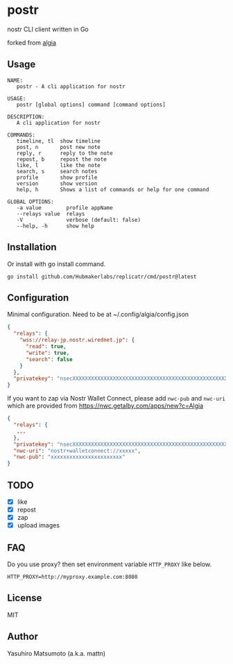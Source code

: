 # postr

nostr CLI client written in Go

forked from [algia](github.com/mattn/algia)

## Usage

```
NAME:
   postr - A cli application for nostr

USAGE:
   postr [global options] command [command options] 

DESCRIPTION:
   A cli application for nostr

COMMANDS:
   timeline, tl  show timeline
   post, n       post new note
   reply, r      reply to the note
   repost, b     repost the note
   like, l       like the note
   search, s     search notes
   profile       show profile
   version       show version
   help, h       Shows a list of commands or help for one command

GLOBAL OPTIONS:
   -a value        profile appName
   --relays value  relays
   -V              verbose (default: false)
   --help, -h      show help
```

## Installation

Or install with go install command.

```
go install github.com/Hubmakerlabs/replicatr/cmd/postr@latest
```

## Configuration

Minimal configuration. Need to be at ~/.config/algia/config.json

```json
{
  "relays": {
    "wss://relay-jp.nostr.wirednet.jp": {
      "read": true,
      "write": true,
      "search": false
    }
  },
  "privatekey": "nsecXXXXXXXXXXXXXXXXXXXXXXXXXXXXXXXXXXXXXXXXXXXXXXXXXXXXX"
}
```

If you want to zap via Nostr Wallet Connect, please add `nwc-pub` and `nwc-uri`
which are provided from <https://nwc.getalby.com/apps/new?c=Algia>

```json
{
  "relays": {
   ...
  },
  "privatekey": "nsecXXXXXXXXXXXXXXXXXXXXXXXXXXXXXXXXXXXXXXXXXXXXXXXXXXXXX",
  "nwc-uri": "nostr+walletconnect://xxxxx",
  "nwc-pub": "xxxxxxxxxxxxxxxxxxxxxxx"
}
```

## TODO

* [x] like
* [x] repost
* [x] zap
* [x] upload images

## FAQ

Do you use proxy? then set environment variable `HTTP_PROXY` like below.

    HTTP_PROXY=http://myproxy.example.com:8080

## License

MIT

## Author

Yasuhiro Matsumoto (a.k.a. mattn)
